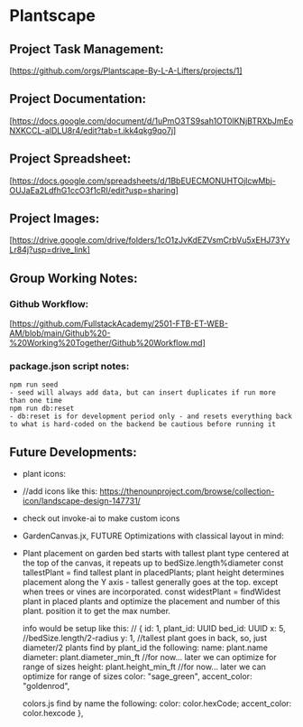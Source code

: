 # Plantscape

## Project Task Management:

[https://github.com/orgs/Plantscape-By-L-A-Lifters/projects/1]

## Project Documentation:

[https://docs.google.com/document/d/1uPmO3TS9sah1OT0lKNjBTRXbJmEoNXKCCL-alDLU8r4/edit?tab=t.ikk4qkg9qo7j]

## Project Spreadsheet:

[https://docs.google.com/spreadsheets/d/1BbEUECMONUHTOjlcwMbj-OUJaEa2LdfhG1ccO3f1cRI/edit?usp=sharing]

## Project Images:

[https://drive.google.com/drive/folders/1cO1zJvKdEZVsmCrbVu5xEHJ73YvLr84j?usp=drive_link]

## Group Working Notes:

### Github Workflow:

[https://github.com/FullstackAcademy/2501-FTB-ET-WEB-AM/blob/main/Github%20-%20Working%20Together/Github%20Workflow.md]

### package.json script notes:
    
    npm run seed
    - seed will always add data, but can insert duplicates if run more than one time
    npm run db:reset 
    - db:reset is for development period only - and resets everything back to what is hard-coded on the backend be cautious before running it

## Future Developments:

- plant icons:
- //add icons like this: https://thenounproject.com/browse/collection-icon/landscape-design-147731/
- check out invoke-ai to make custom icons
- GardenCanvas.jx, FUTURE Optimizations with classical layout in mind:
- Plant placement on garden bed starts with tallest plant type centered at the top of the canvas, it repeats up to bedSize.length%diameter
  const tallestPlant = find tallest plant in placedPlants;
  plant height determines placement along the Y axis - tallest generally goes at the top. except when trees or vines are incorporated.
  const widestPlant = findWidest plant in placed plants and optimize the placement and number of this plant. position it to get the max number.

  info would be setup like this:
  // {
  id: 1,
  plant_id: UUID
  bed_id: UUID
  x: 5, //bedSize.length/2-radius
  y: 1, //tallest plant goes in back, so, just diameter/2
  plants find by plant_id the following:
  name: plant.name
  diameter: plant.diameter_min_ft //for now... later we can optimize for range of sizes
  height: plant.height_min_ft //for now... later we can optimize for range of sizes
  color: "sage_green",
  accent_color: "goldenrod",

  colors.js find by name the following:
  color: color.hexCode;
  accent_color: color.hexcode
  },
